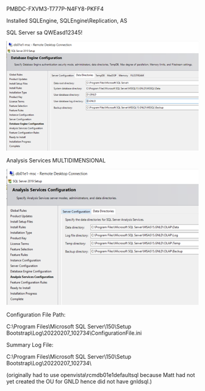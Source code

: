 PMBDC-FXVM3-T777P-N4FY8-PKFF4

Installed SQLEngine, SQLEngine\Replication, AS

SQL Server sa QWEasd12345!

![image.png](/.attachments/image-1d9cfcf6-76f3-4167-aa36-5113831341c3.png)

Analysis Services MULTIDIMENSIONAL

![image.png](/.attachments/image-35b58407-7b67-4068-bc7d-0833c19d7954.png)

Configuration File Path:

C:\Program Files\Microsoft SQL Server\150\Setup Bootstrap\Log\20220207_102734\ConfigurationFile.ini

Summary Log File:

C:\Program Files\Microsoft SQL Server\150\Setup Bootstrap\Log\20220207_102734\

(originally had to use openvista\rcmdb01e1defaultsql because Matt had not yet created the OU for GNLD hence did not have gnldsql.)